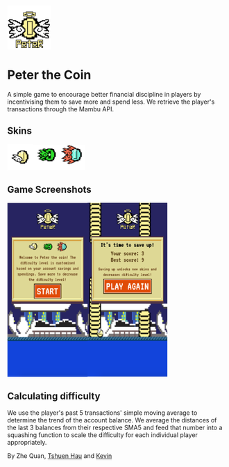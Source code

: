 <img src="./img/logo.png" width="100" height="auto" />

# Peter the Coin

A simple game to encourage better financial discipline in players by incentivising them to save more and spend less. We retrieve the player's transactions through the Mambu API.

## Skins
<img src="./img/wing.gif" width="60" height="auto" /><img src="./img/RAZER.gif" width="60" height="auto" /><img src="./img/MAGNIFICENT.gif" width="60" height="auto" />

## Game Screenshots

<img src="./img/start.png" width="auto" height="400" /><img src="./img/end.png" width="auto" height="400" />

## Calculating difficulty

We use the player's past 5 transactions' simple moving average to determine the trend of the account balance. We average the distances of the last 3 balances from their respective SMA5 and feed that number into a squashing function to scale the difficulty for each individual player appropriately.

By Zhe Quan, [Tshuen Hau](https://github.com/tshuenhau) and [Kevin](https://github.com/19hours)
